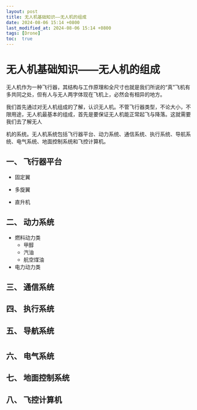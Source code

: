 ```yaml
---
layout: post
title: 无人机基础知识——无人机的组成
date: 2024-08-06 15:14 +0800
last_modified_at: 2024-08-06 15:14 +0800
tags: [Drone]
toc:  true
---
```


# 无人机基础知识——无人机的组成

无人机作为一种飞行器，其结构与工作原理和全尺寸也就是我们所说的“真”飞机有多共同之处，但有人与无人两字体现在飞机上，必然会有相异的地方。

我们首先通过对无人机组成的了解，认识无人机。不管飞行器类型，不论大小，不限用途，无人机最基本的组成，首先是要保证无人机能正常起飞与降落。这就需要我们去了解无人

机的系统。无人机系统包括飞行器平台、动力系统、通信系统、执行系统、导航系统、电气系统、地面控制系统和飞控计算机。

## 一、 **飞行器平台**

- 固定翼

- 多旋翼

- 直升机

## 二、 **动力系统**

- 燃料动力类
  - 甲醇
  - 汽油
  - 航空煤油
- 电力动力类

## 三、 **通信系统**



## 四、 **执行系统**



## 五、 **导航系统**

# 

## 六、 **电气系统**



## 七、 **地面控制系统**



## 八、 **飞控计算机**
